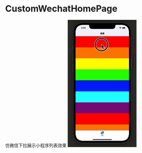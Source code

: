 # CustomWechatHomePage
仿微信下拉展示小程序列表效果
![示例图](https://github.com/baozoudiudiu/CustomWechatHomePage/blob/main/hb1np-wbfy2.gif)
